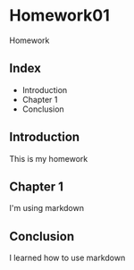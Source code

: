 # Homework01
Homework
## Index
* Introduction
* Chapter 1
* Conclusion

## Introduction
This is my homework

## Chapter 1
I'm using markdown

## Conclusion
I learned how to use markdown
